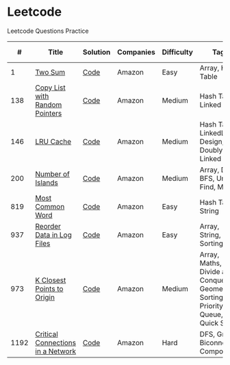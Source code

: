 # Leetcode
Leetcode Questions Practice

|#|Title|Solution|Companies|Difficulty|Tags|Acceptance Rate|
| - | - | - | - | - |  - | - |
|1|[Two Sum](https://leetcode.com/problems/two-sum/)|[Code](https://github.com/yvrakesh/Leetcode/blob/main/code/0001/)|Amazon|Easy|Array, Hash Table|47.3%|
|138|[Copy List with Random Pointers](https://leetcode.com/problems/copy-list-with-random-pointer/)|[Code](https://github.com/yvrakesh/Leetcode/blob/main/code/0138/)|Amazon|Medium|Hash Table, Linked List|43.0%|
|146|[LRU Cache](https://leetcode.com/problems/lru-cache/)|[Code](https://github.com/yvrakesh/Leetcode/blob/main/code/0146/)|Amazon|Medium|Hash Table, LinkedList, Design, Doubly Linked List|37.4%|
|200|[Number of Islands](https://leetcode.com/problems/number-of-islands/)|[Code](https://github.com/yvrakesh/Leetcode/blob/main/code/0200/)|Amazon|Medium|Array, DFS, BFS, Union Find, Matrix|50.7%|
|819|[Most Common Word](https://leetcode.com/problems/most-common-word/)|[Code](https://github.com/yvrakesh/Leetcode/blob/main/code/0819/)|Amazon|Easy|Hash Table, String|45.4%|
|937|[Reorder Data in Log Files](https://leetcode.com/problems/reorder-data-in-log-files/)|[Code](https://github.com/yvrakesh/Leetcode/blob/main/code/0937/)|Amazon|Easy|Array, String, Sorting|55.2%|
|973|[K Closest Points to Origin](https://leetcode.com/problems/k-closest-points-to-origin/)|[Code](https://github.com/yvrakesh/Leetcode/blob/main/code/0973/)|Amazon|Medium|Array, Maths, Divide and Conquer, Geometry, Sorting, Priority Queue, Quick Select|65.2%|
|1192|[Critical Connections in a Network](https://leetcode.com/problems/critical-connections-in-a-network/)|[Code](https://github.com/yvrakesh/Leetcode/blob/main/code/1192/)|Amazon|Hard|DFS, Graph, Biconnected Components|51.7%|

